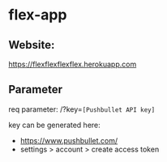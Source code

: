 # flex-app

## Website:
https://flexflexflexflex.herokuapp.com

## Parameter
req parameter: /?key=```[Pushbullet API key]```

key can be generated here:

* https://www.pushbullet.com/
* settings > account > create access token